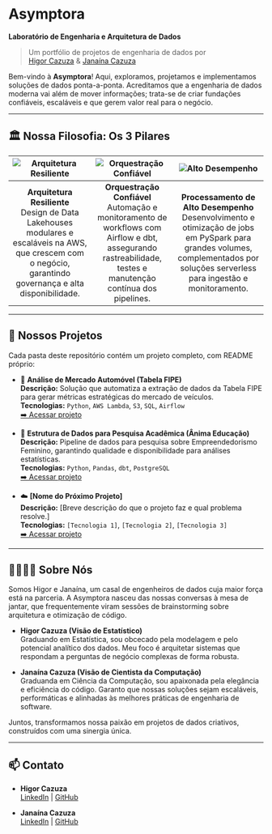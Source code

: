 <!-- README.md -->

# Asymptora  
**Laboratório de Engenharia e Arquitetura de Dados**

> Um portfólio de projetos de engenharia de dados por  
> [Higor Cazuza](https://github.com/higorcazuza81) & [Janaína Cazuza](https://github.com/janainacazuza)

Bem-vindo à **Asymptora**! Aqui, exploramos, projetamos e implementamos soluções de dados ponta-a-ponta. Acreditamos que a engenharia de dados moderna vai além de mover informações; trata-se de criar fundações confiáveis, escaláveis e que gerem valor real para o negócio.

---

## 🏛️ Nossa Filosofia: Os 3 Pilares

| ![Arquitetura Resiliente](https://img.icons8.com/ios-filled/50/2f80ed/cloud.png) | ![Orquestração Confiável](https://img.icons8.com/ios-filled/50/27ae60/workflow.png) | ![Alto Desempenho](https://img.icons8.com/ios-filled/50/f2c94c/speed.png) |
|:---------------------------------------------------------------------------------:|:-------------------------------------------------------------------------------------:|:---------------------------------------------------------------------------------:|
| **Arquitetura Resiliente**<br>Design de Data Lakehouses modulares e escaláveis na AWS, que crescem com o negócio, garantindo governança e alta disponibilidade. | **Orquestração Confiável**<br>Automação e monitoramento de workflows com Airflow e dbt, assegurando rastreabilidade, testes e manutenção contínua dos pipelines. | **Processamento de Alto Desempenho**<br>Desenvolvimento e otimização de jobs em PySpark para grandes volumes, complementados por soluções serverless para ingestão e monitoramento. |




---

## 🚀 Nossos Projetos

Cada pasta deste repositório contém um projeto completo, com README próprio:

- 🚗 **Análise de Mercado Automóvel (Tabela FIPE)**  
  **Descrição:** Solução que automatiza a extração de dados da Tabela FIPE para gerar métricas estratégicas do mercado de veículos.  
  **Tecnologias:** `Python`, `AWS Lambda`, `S3`, `SQL`, `Airflow`  
  [➡️ Acessar projeto](LINK_PARA_A_PASTA_OU_REPO_DO_PROJETO_FIPE)

- 🔬 **Estrutura de Dados para Pesquisa Acadêmica (Ânima Educação)**  
  **Descrição:** Pipeline de dados para pesquisa sobre Empreendedorismo Feminino, garantindo qualidade e disponibilidade para análises estatísticas.  
  **Tecnologias:** `Python`, `Pandas`, `dbt`, `PostgreSQL`  
  [➡️ Acessar projeto](LINK_PARA_A_PASTA_OU_REPO_DO_PROJETO_ANIMA)

- ☁️ **[Nome do Próximo Projeto]**  
  **Descrição:** [Breve descrição do que o projeto faz e qual problema resolve.]  
  **Tecnologias:** `[Tecnologia 1]`, `[Tecnologia 2]`, `[Tecnologia 3]`  
  [➡️ Acessar projeto](LINK_PARA_A_PASTA_OU_REPO_DO_PROJETO_NOVO)

---

## 👨‍💻👩‍💻 Sobre Nós

Somos Higor e Janaína, um casal de engenheiros de dados cuja maior força está na parceria. A Asymptora nasceu das nossas conversas à mesa de jantar, que frequentemente viram sessões de brainstorming sobre arquitetura e otimização de código.

- **Higor Cazuza (Visão de Estatístico)**  
  Graduando em Estatística, sou obcecado pela modelagem e pelo potencial analítico dos dados. Meu foco é arquitetar sistemas que respondam a perguntas de negócio complexas de forma robusta.

- **Janaína Cazuza (Visão de Cientista da Computação)**  
  Graduanda em Ciência da Computação, sou apaixonada pela elegância e eficiência do código. Garanto que nossas soluções sejam escaláveis, performáticas e alinhadas às melhores práticas de engenharia de software.

Juntos, transformamos nossa paixão em projetos de dados criativos, construídos com uma sinergia única.

---

## 📫 Contato

- **Higor Cazuza**  
  [LinkedIn](https://www.linkedin.com/in/higorcazuza/) | [GitHub](https://github.com/higorcazuza81)

- **Janaína Cazuza**  
  [LinkedIn](https://www.linkedin.com/in/janainacazuza/) | [GitHub](https://github.com/janainacazuza)
